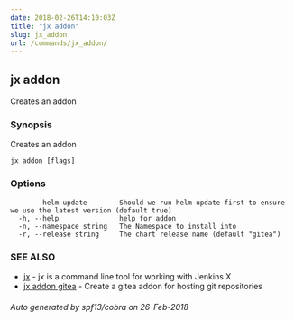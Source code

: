```yaml
---
date: 2018-02-26T14:10:03Z
title: "jx addon"
slug: jx_addon
url: /commands/jx_addon/
---
```

## jx addon

Creates an addon

### Synopsis

Creates an addon

```
jx addon [flags]
```

### Options

```
      --helm-update        Should we run helm update first to ensure we use the latest version (default true)
  -h, --help               help for addon
  -n, --namespace string   The Namespace to install into
  -r, --release string     The chart release name (default "gitea")
```

### SEE ALSO

* [jx](/commands/jx/)	 - jx is a command line tool for working with Jenkins X
* [jx addon gitea](/commands/jx_addon_gitea/)	 - Create a gitea addon for hosting git repositories

###### Auto generated by spf13/cobra on 26-Feb-2018
